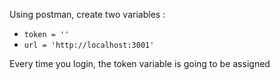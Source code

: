 Using postman, create two variables : 

- `token = ''`
- `url = 'http://localhost:3001'`

Every time you login, the token variable is going to be assigned
